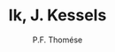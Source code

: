 ---
title: "Ik, J. Kessels"
author: "P.F. Thomése"
isbn: ""
isbn13: "9789492928009"
rating: "2"
publisher: "Pluim"
pages: "200"
publishYear: "2018"
read: "2018"
goodreads_id: "38962825"
---